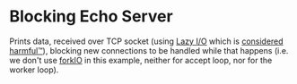 Blocking Echo Server
===

Prints data, received over TCP socket (using [Lazy I/O](http://book.realworldhaskell.org/read/io.html) 
which is [considered harmful™](http://stackoverflow.com/a/5892699)), blocking new connections to be
handled while that happens (i.e. we don't use [forkIO](http://hackage.haskell.org/package/base-4.7.0.2/docs/Control-Concurrent.html#v:forkIO) 
in this example, neither for accept loop, nor for the worker loop).
